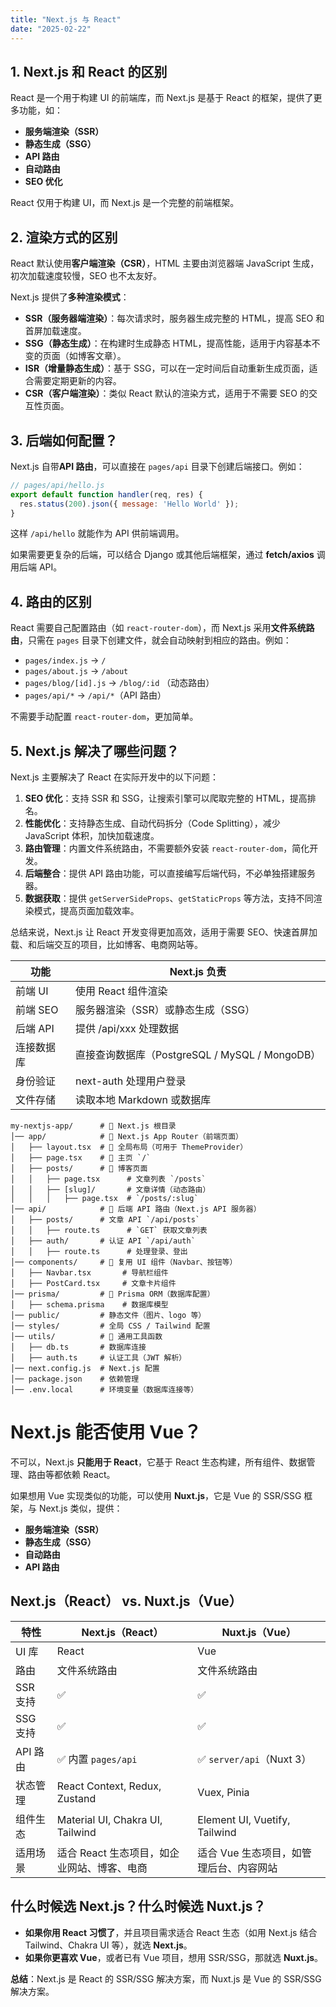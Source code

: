 ```yaml
---
title: "Next.js 与 React"
date: "2025-02-22"
---
```


## 1. Next.js 和 React 的区别
React 是一个用于构建 UI 的前端库，而 Next.js 是基于 React 的框架，提供了更多功能，如：
- **服务端渲染（SSR）**
- **静态生成（SSG）**
- **API 路由**
- **自动路由**
- **SEO 优化**

React 仅用于构建 UI，而 Next.js 是一个完整的前端框架。

## 2. 渲染方式的区别
React 默认使用**客户端渲染（CSR）**，HTML 主要由浏览器端 JavaScript 生成，初次加载速度较慢，SEO 也不太友好。

Next.js 提供了**多种渲染模式**：
- **SSR（服务器端渲染）**：每次请求时，服务器生成完整的 HTML，提高 SEO 和首屏加载速度。
- **SSG（静态生成）**：在构建时生成静态 HTML，提高性能，适用于内容基本不变的页面（如博客文章）。
- **ISR（增量静态生成）**：基于 SSG，可以在一定时间后自动重新生成页面，适合需要定期更新的内容。
- **CSR（客户端渲染）**：类似 React 默认的渲染方式，适用于不需要 SEO 的交互性页面。

## 3. 后端如何配置？
Next.js 自带**API 路由**，可以直接在 `pages/api` 目录下创建后端接口。例如：

```javascript
// pages/api/hello.js
export default function handler(req, res) {
  res.status(200).json({ message: 'Hello World' });
}
```
这样 `/api/hello` 就能作为 API 供前端调用。

如果需要更复杂的后端，可以结合 Django 或其他后端框架，通过 **fetch/axios** 调用后端 API。

## 4. 路由的区别
React 需要自己配置路由（如 `react-router-dom`），而 Next.js 采用**文件系统路由**，只需在 `pages` 目录下创建文件，就会自动映射到相应的路由。例如：

- `pages/index.js` → `/`
- `pages/about.js` → `/about`
- `pages/blog/[id].js` → `/blog/:id` （动态路由）
- `pages/api/*` → `/api/*`（API 路由）

不需要手动配置 `react-router-dom`，更加简单。

## 5. Next.js 解决了哪些问题？
Next.js 主要解决了 React 在实际开发中的以下问题：

1. **SEO 优化**：支持 SSR 和 SSG，让搜索引擎可以爬取完整的 HTML，提高排名。
2. **性能优化**：支持静态生成、自动代码拆分（Code Splitting），减少 JavaScript 体积，加快加载速度。
3. **路由管理**：内置文件系统路由，不需要额外安装 `react-router-dom`，简化开发。
4. **后端整合**：提供 API 路由功能，可以直接编写后端代码，不必单独搭建服务器。
5. **数据获取**：提供 `getServerSideProps`、`getStaticProps` 等方法，支持不同渲染模式，提高页面加载效率。

总结来说，Next.js 让 React 开发变得更加高效，适用于需要 SEO、快速首屏加载、和后端交互的项目，比如博客、电商网站等。

|功能	|Next.js 负责|
|------|---------------|
|前端 UI	|使用 React 组件渲染|
|前端 SEO	|服务器渲染（SSR）或静态生成（SSG）|
|后端 API	|提供 /api/xxx 处理数据|
|连接数据库	|直接查询数据库（PostgreSQL / MySQL / MongoDB）|
|身份验证	|next-auth 处理用户登录|
|文件存储	|读取本地 Markdown 或数据库|

```plaintext
my-nextjs-app/      # 🌟 Next.js 根目录
│── app/            # 🌟 Next.js App Router（前端页面）
│   ├── layout.tsx  # 🌟 全局布局（可用于 ThemeProvider）
│   ├── page.tsx    # 🌟 主页 `/`
│   ├── posts/      # 🌟 博客页面
│   │   ├── page.tsx      # 文章列表 `/posts`
│   │   ├── [slug]/       # 文章详情（动态路由）
│   │   │   ├── page.tsx  # `/posts/:slug`
│── api/            # 🌟 后端 API 路由（Next.js API 服务器）
│   ├── posts/      # 文章 API `/api/posts`
│   │   ├── route.ts      # `GET` 获取文章列表
│   ├── auth/       # 认证 API `/api/auth`
│   │   ├── route.ts      # 处理登录、登出
│── components/     # 🌟 复用 UI 组件（Navbar、按钮等）
│   ├── Navbar.tsx       # 导航栏组件
│   ├── PostCard.tsx     # 文章卡片组件
│── prisma/         # 🌟 Prisma ORM（数据库配置）
│   ├── schema.prisma    # 数据库模型
│── public/         # 静态文件（图片、logo 等）
│── styles/         # 全局 CSS / Tailwind 配置
│── utils/          # 🌟 通用工具函数
│   ├── db.ts       # 数据库连接
│   ├── auth.ts     # 认证工具（JWT 解析）
│── next.config.js  # Next.js 配置
│── package.json    # 依赖管理
│── .env.local      # 环境变量（数据库连接等）
```

# Next.js 能否使用 Vue？
不可以，Next.js **只能用于 React**，它基于 React 生态构建，所有组件、数据管理、路由等都依赖 React。

如果想用 Vue 实现类似的功能，可以使用 **Nuxt.js**，它是 Vue 的 SSR/SSG 框架，与 Next.js 类似，提供：
- **服务端渲染（SSR）**
- **静态生成（SSG）**
- **自动路由**
- **API 路由**

## Next.js（React） vs. Nuxt.js（Vue）
| 特性 | Next.js（React） | Nuxt.js（Vue） |
|------|---------------|--------------|
| UI 库 | React | Vue |
| 路由 | 文件系统路由 | 文件系统路由 |
| SSR 支持 | ✅ | ✅ |
| SSG 支持 | ✅ | ✅ |
| API 路由 | ✅ 内置 `pages/api` | ✅ `server/api`（Nuxt 3）|
| 状态管理 | React Context, Redux, Zustand | Vuex, Pinia |
| 组件生态 | Material UI, Chakra UI, Tailwind | Element UI, Vuetify, Tailwind |
| 适用场景 | 适合 React 生态项目，如企业网站、博客、电商 | 适合 Vue 生态项目，如管理后台、内容网站 |

## 什么时候选 Next.js？什么时候选 Nuxt.js？
- **如果你用 React 习惯了**，并且项目需求适合 React 生态（如用 Next.js 结合 Tailwind、Chakra UI 等），就选 **Next.js**。
- **如果你更喜欢 Vue**，或者已有 Vue 项目，想用 SSR/SSG，那就选 **Nuxt.js**。

**总结**：Next.js 是 React 的 SSR/SSG 解决方案，而 Nuxt.js 是 Vue 的 SSR/SSG 解决方案。
